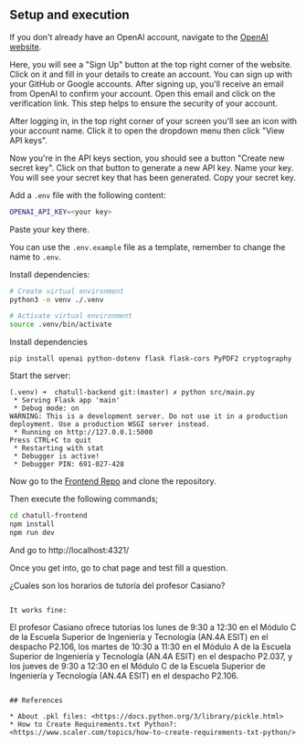 ## Setup and execution

If you don't already have an OpenAI account, navigate to the [OpenAI website](https://www.openai.com/).

Here, you will see a "Sign Up" button at the top right corner of the website. Click on it and fill in your details to create an account. You can sign up with your GitHub or Google accounts. After signing up, you'll receive an email from OpenAI to confirm your account. Open this email and click on the verification link. This step helps to ensure the security of your account.

After logging in, in the top right corner of your screen you'll see an icon with your account name. Click it to open the dropdown menu then click "View API keys".

Now you're in the API keys section, you should see a button "Create new secret key". Click on that button to generate a new API key. Name your key. You will see your secret key that has been generated. Copy your secret key.

Add a `.env` file with the following content:

``` bash
OPENAI_API_KEY=<your key>
```
Paste your key there.

You can use the `.env.example` file as a template, remember to change the name to `.env`.

Install dependencies:

``` bash
# Create virtual environment
python3 -m venv ./.venv

# Activate virtual environment
source .venv/bin/activate
```

Install dependencies

```
pip install openai python-dotenv flask flask-cors PyPDF2 cryptography
```

Start the server:

```
(.venv) ➜  chatull-backend git:(master) ✗ python src/main.py 
 * Serving Flask app 'main'
 * Debug mode: on
WARNING: This is a development server. Do not use it in a production deployment. Use a production WSGI server instead.
 * Running on http://127.0.0.1:5000
Press CTRL+C to quit
 * Restarting with stat
 * Debugger is active!
 * Debugger PIN: 691-027-428
```

Now go to the [Frontend Repo](https://github.com/ULL-prompt-engineering/chatull-frontend) and clone the repository.

Then execute the following commands;
```bash
cd chatull-frontend
npm install
npm run dev
```
And go to http://localhost:4321/

Once you get into, go to chat page and test fill a question.

¿Cuales son los horarios de tutoría del profesor Casiano?
```

It works fine:

```
El profesor Casiano ofrece tutorías los lunes de 9:30 a 12:30 en el Módulo C de la Escuela Superior de Ingeniería y Tecnología (AN.4A ESIT) en el despacho P2.106, los martes de 10:30 a 11:30 en el Módulo A de la Escuela Superior de Ingeniería y Tecnología (AN.4A ESIT) en el despacho P2.037, y los jueves de 9:30 a 12:30 en el Módulo C de la Escuela Superior de Ingeniería y Tecnología (AN.4A ESIT) en el despacho P2.106.
```

## References

* About .pkl files: <https://docs.python.org/3/library/pickle.html>
* How to Create Requirements.txt Python?: <https://www.scaler.com/topics/how-to-create-requirements-txt-python/>
